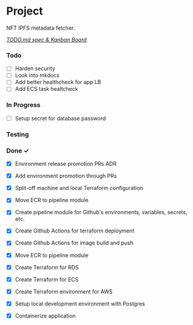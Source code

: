 # Project

NFT IPFS metadata fetcher.

<em>[TODO.md spec & Kanban Board](https://bit.ly/3fCwKfM)</em>

### Todo

- [ ] Harden security  
- [ ] Look into mkdocs  
- [ ] Add better healthcheck for app LB  
- [ ] Add ECS task healtcheck  

### In Progress

- [ ] Setup secret for database password  

### Testing


### Done ✓

- [x] Environment release promotion PRs ADR  
- [x] Add environment promotion through PRs  
- [x] Split-off machine and local Terraform configuration  
- [x] Move ECR to pipeline module  
- [x] Create pipeline module for Github's environments, variables, secrets, etc.  
- [x] Create Github Actions for terraform deployment  
- [x] Create Github Actions for image build and push  
- [x] Move ECR to pipeline module  
- [x] Create Terraform for RDS  
- [x] Create Terraform for ECS  
- [x] Create Terraform environment for AWS  
- [x] Setup local development environment with Postgres  
- [x] Containerize application  

